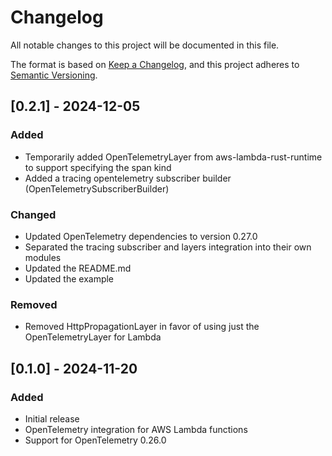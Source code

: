 # Changelog
All notable changes to this project will be documented in this file.

The format is based on [Keep a Changelog](https://keepachangelog.com/en/1.0.0/),
and this project adheres to [Semantic Versioning](https://semver.org/spec/v2.0.0.html).


## [0.2.1] - 2024-12-05

### Added
- Temporarily added OpenTelemetryLayer from aws-lambda-rust-runtime to support specifying the span kind
- Added a tracing opentelemetry subscriber builder (OpenTelemetrySubscriberBuilder)

### Changed
- Updated OpenTelemetry dependencies to version 0.27.0
- Separated the tracing subscriber and layers integration into their own modules
- Updated the README.md
- Updated the example

### Removed
- Removed HttpPropagationLayer in favor of using just the OpenTelemetryLayer for Lambda

## [0.1.0] - 2024-11-20

### Added
- Initial release
- OpenTelemetry integration for AWS Lambda functions
- Support for OpenTelemetry 0.26.0

